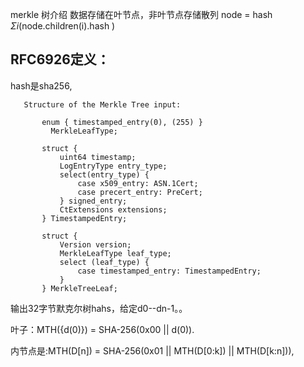 merkle 树介绍
数据存储在叶节点，非叶节点存储散列
node = hash $\Sigma i$(node.children(i).hash )

## RFC6926定义：

hash是sha256,

```
   Structure of the Merkle Tree input:

       enum { timestamped_entry(0), (255) }
         MerkleLeafType;

       struct {
           uint64 timestamp;
           LogEntryType entry_type;
           select(entry_type) {
               case x509_entry: ASN.1Cert;
               case precert_entry: PreCert;
           } signed_entry;
           CtExtensions extensions;
       } TimestampedEntry;

       struct {
           Version version;
           MerkleLeafType leaf_type;
           select (leaf_type) {
               case timestamped_entry: TimestampedEntry;
           }
       } MerkleTreeLeaf;
```

输出32字节默克尔树hahs，给定d0--dn-1。。

叶子：MTH({d(0)}) = SHA-256(0x00 || d(0)).

内节点是:MTH(D[n]) = SHA-256(0x01 || MTH(D[0:k]) || MTH(D[k:n])),